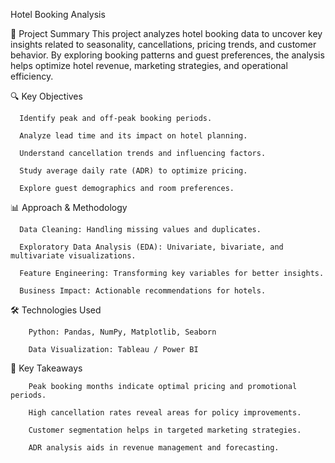 Hotel Booking Analysis


📌 Project Summary
This project analyzes hotel booking data to uncover key insights related to seasonality, cancellations, pricing trends, and customer behavior. By exploring booking patterns and guest preferences, the analysis helps optimize hotel revenue, marketing strategies, and operational efficiency.


🔍 Key Objectives

      Identify peak and off-peak booking periods.

      Analyze lead time and its impact on hotel planning.

      Understand cancellation trends and influencing factors.

      Study average daily rate (ADR) to optimize pricing.

      Explore guest demographics and room preferences.



📊 Approach & Methodology
      
      Data Cleaning: Handling missing values and duplicates.

      Exploratory Data Analysis (EDA): Univariate, bivariate, and multivariate visualizations.

      Feature Engineering: Transforming key variables for better insights.

      Business Impact: Actionable recommendations for hotels.

🛠 Technologies Used
        
        Python: Pandas, NumPy, Matplotlib, Seaborn

        Data Visualization: Tableau / Power BI

🚀 Key Takeaways

        Peak booking months indicate optimal pricing and promotional periods.

        High cancellation rates reveal areas for policy improvements.

        Customer segmentation helps in targeted marketing strategies.

        ADR analysis aids in revenue management and forecasting.
